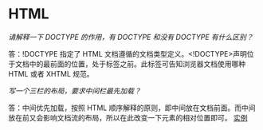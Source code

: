 # HTML

_请解释一下 DOCTYPE 的作用，有 DOCTYPE 和没有 DOCTYPE 有什么区别？_

答：!DOCTYPE 指定了 HTML 文档遵循的文档类型定义。<!DOCTYPE>声明位于文档中的最前面的位置，处于<html>标签之前。此标签可告知浏览器文档使用哪种 HTML 或者 XHTML 规范。

_写一个三栏的布局，要求中间栏最先加载？_

答：中间优先加载，按照 HTML 顺序解释的原则，即中间放在文档前面。而中间放在前又会影响文档流的布局，所以在此改变一下元素的相对位置即可。
[实例](./demo/middle_demo.html)
